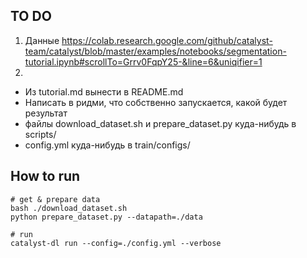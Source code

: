 ## TO DO
1) Данные https://colab.research.google.com/github/catalyst-team/catalyst/blob/master/examples/notebooks/segmentation-tutorial.ipynb#scrollTo=Grrv0FqpY25-&line=6&uniqifier=1
2) 
- Из tutorial.md вынести в README.md
- Написать в ридми, что собственно запускается, какой будет результат
- файлы download_dataset.sh и prepare_dataset.py куда-нибудь в scripts/
- config.yml куда-нибудь в train/configs/

## How to run
```
# get & prepare data
bash ./download_dataset.sh
python prepare_dataset.py --datapath=./data

# run
catalyst-dl run --config=./config.yml --verbose
```
